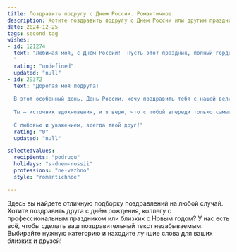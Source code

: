 ```yaml
---
title: Поздравить подругу с Днем России. Романтичное
description: Хотите поздравить подругу с Днем России или другим праздником? Наш ИИ создаст незабываемое поздравление, а вы обязательно выделитесь среди других.  
date: 2024-12-25
tags: second tag
wishes:
- id: 121274
  text: "Любимая моя, с Днём России!  Пусть этот праздник, полный гордости за нашу страну и надежды на светлое будущее, станет символом нашей с тобой крепкой и нежной любви.  Пусть всё в нашей жизни будет так же прекрасно и гармонично, как необъятные просторы нашей Родины.  Счастья тебе, моя дорогая!
  "
  rating: "undefined"
  updated: "null"
- id: 29372
  text: "Дорогая моя подруга!
  
  В этот особенный день, День России, хочу поздравить тебя с нашей великой страной, которой ты являешься частью. Ты — как яркая звезда на её небосводе, наполняющая своей энергией и светом каждый уголок. Пусть в твоей жизни всегда будет место для мечты, как в широких просторах нашей родины, и пусть каждый день радует новыми открытиями и счастливыми моментами.
  
  Ты — источник вдохновения, и я верю, что с тобой впереди только самые светлые горизонты. С праздником тебя, моя дорогая! Пусть любовь и гармония окружают тебя, как зелёные поля и бескрайние реки, а каждый шаг ведёт к счастью.
  
  С любовью и уважением, всегда твой друг!"
  rating: "0"
  updated: "null"

selectedValues:
  recipients: "podrugu"
  holidays: "s-dnem-rossii"
  professions: "ne-vazhno"
  style: "romantichnoe"

---
```


Здесь вы найдете отличную подборку поздравлений на любой случай. 
Хотите поздравить друга с днём рождения, коллегу с профессиональным праздником или близких с Новым годом? У нас есть всё, чтобы сделать ваш поздравительный текст незабываемым. Выбирайте нужную категорию и находите лучшие слова для ваших близких и друзей!
